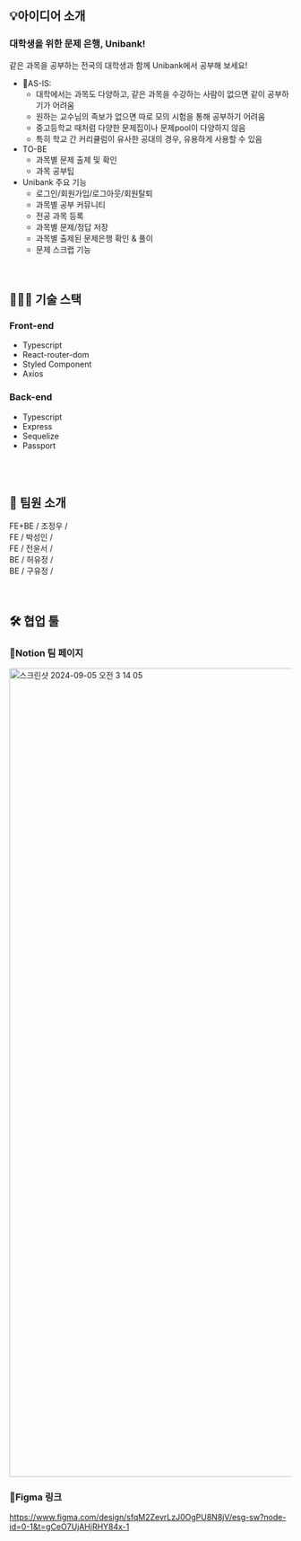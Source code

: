 ## 💡아이디어 소개
### 대학생을 위한 문제 은행, Unibank!

같은 과목을 공부하는 전국의 대학생과 함께 Unibank에서 공부해 보세요!

- AS-IS:
    - 대학에서는 과목도 다양하고, 같은 과목을 수강하는 사람이 없으면 같이 공부하기가 어려움
    - 원하는 교수님의 족보가 없으면 따로 모의 시험을 통해 공부하기 어려움
    - 중고등학교 때처럼 다양한 문제집이나 문제pool이 다양하지 않음
    - 특히 학교 간 커리큘럼이 유사한 공대의 경우, 유용하게 사용할 수 있음 <br>
- TO-BE
    - 과목별 문제 출제 및 확인
    - 과목 공부팁 <br>
- Unibank 주요 기능
    - 로그인/회원가입/로그아웃/회원탈퇴
    - 과목별 공부 커뮤니티
    - 전공 과목 등록
    - 과목별 문제/정답 저장
    - 과목별 출제된 문제은행 확인 & 풀이
    - 문제 스크랩 기능
<br><br><br>
## 🧑🏻‍💻 기술 스택
### Front-end
- Typescript
- React-router-dom
- Styled Component
- Axios

### Back-end
- Typescript
- Express
- Sequelize
- Passport

<br><br>
## 🤼 팀원 소개
FE+BE / 조정우 / <br>
FE / 박성인 / <br>
FE / 전윤서 / <br>
BE / 허유정 / <br>
BE / 구유정 / <br>
<br><br>
## 🛠️ 협업 툴

### 💭Notion 팀 페이지
<img width="1440" alt="스크린샷 2024-09-05 오전 3 14 05" src="https://github.com/user-attachments/assets/72144525-d02a-4c6a-ab9f-ccf691423a23">
<br>

### 🎨Figma 링크
https://www.figma.com/design/sfqM2ZevrLzJ0OgPU8N8jV/esg-sw?node-id=0-1&t=gCeO7UjAHjRHY84x-1
<br><br>
